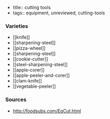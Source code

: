 - title:: cutting tools
- tags:: equipment, unreviewed, cutting-tools
### Varieties
* [[knife]]
* [[sharpening-steel]]
* [[pizza-wheel]]
* [[sharpening-steel]]
* [[cookie-cutter]]
* [[steel-sharpening-steel]]
* [[apple-corer]]
* [[apple-peeler-and-corer]]
* [[clam-knife]]
* [[vegetable-peeler]]

### Sources
* http://foodsubs.com/EqCut.html
